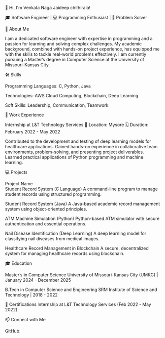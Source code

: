 👋 Hi, I'm  Venkata Naga Jaideep chithirala!

🎓 Software Engineer | 💻 Programming Enthusiast | 🚀 Problem Solver

🌟 About Me

I am a dedicated software engineer with expertise in programming and a passion for learning and solving complex challenges. My academic background, combined with hands-on project experience, has equipped me with the skills to tackle real-world problems effectively. I am currently pursuing a Master’s degree in Computer Science at the University of Missouri-Kansas City.

🛠️ Skills

Programming Languages: C, Python, Java

Technologies: AWS Cloud Computing, Blockchain, Deep Learning

Soft Skills: Leadership, Communication, Teamwork


💼 Work Experience

Internship at L&T Technology Services
📍 Location: Mysore
🗓️ Duration: February 2022 - May 2022

Contributed to the development and testing of deep learning models for healthcare applications.
Gained hands-on experience in collaborative team environments, problem-solving, and presenting project deliverables.
Learned practical applications of Python programming and machine learning.

💻 Projects

Project Name	
Student Record System (C Language)	A command-line program to manage student records using structured programming.

Student Record System (Java)	A Java-based academic record management system using object-oriented principles.

ATM Machine Simulation (Python)	Python-based ATM simulator with secure authentication and essential operations.

Nail Disease Identification (Deep Learning)	A deep learning model for classifying nail diseases from medical images.

Healthcare Record Management in Blockchain	A secure, decentralized system for managing healthcare records using blockchain.

🎓 Education

Master’s in Computer Science
University of Missouri-Kansas City (UMKC) | January 2024 - December 2025

B.Tech in Computer Science and Engineering
SRM Institute of Science and Technology | 2018 - 2022

📜 Certifications
Internship at L&T Technology Services (Feb 2022 - May 2022)

📫 Connect with Me

GitHub: 

